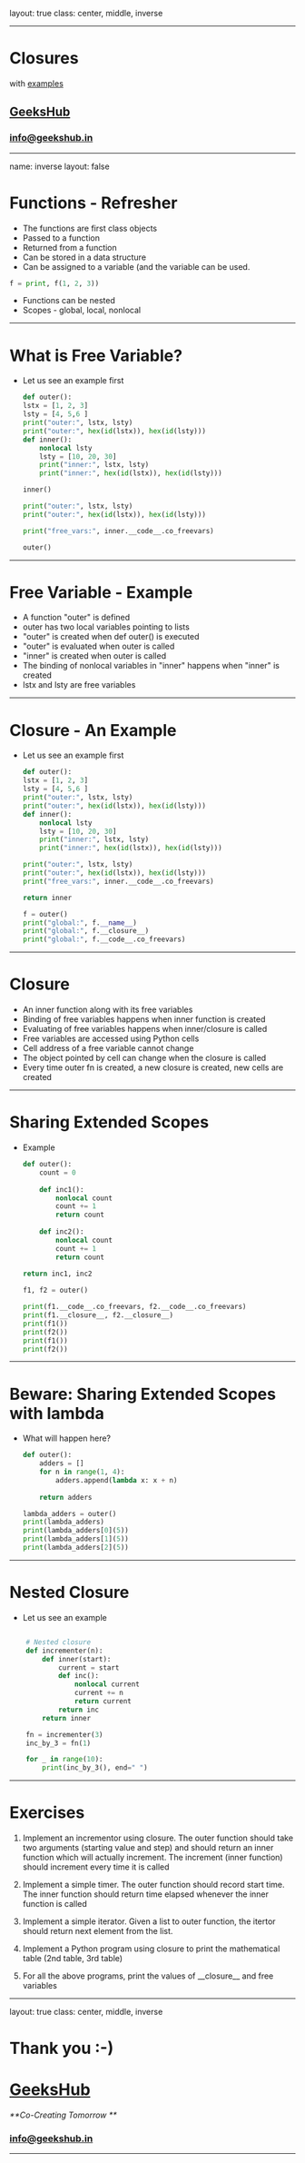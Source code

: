 layout: true
class: center, middle, inverse

---

# Closures
with [examples](closures.ipynb)
## [GeeksHub](http://www.geekshub.in)
### [info@geekshub.in](mailto:info@geekshub.in)

---

name: inverse
layout: false

# Functions - Refresher
* The functions are first class objects
* Passed to a function
* Returned from a function
* Can be stored in a data structure
* Can be assigned to a variable (and the variable can be used. 
```python
f = print, f(1, 2, 3))
```
* Functions can be nested
* Scopes - global, local, nonlocal

---

# What is Free Variable?
* Let us see an example first
    ```python
    def outer():
    lstx = [1, 2, 3]
    lsty = [4, 5,6 ]
    print("outer:", lstx, lsty)
    print("outer:", hex(id(lstx)), hex(id(lsty)))
    def inner():
        nonlocal lsty
        lsty = [10, 20, 30]
        print("inner:", lstx, lsty)
        print("inner:", hex(id(lstx)), hex(id(lsty)))

    inner()
    
    print("outer:", lstx, lsty)
    print("outer:", hex(id(lstx)), hex(id(lsty)))

    print("free_vars:", inner.__code__.co_freevars)

    outer()

    ```

---

# Free Variable - Example
* A function "outer" is defined
* outer has two local variables pointing to lists
* "outer" is created when def outer() is executed
* "outer" is evaluated when outer is called
* "inner" is created when outer is called
* The binding of nonlocal variables in "inner" happens when "inner" is created
* lstx and lsty are free variables

---

# Closure - An Example
* Let us see an example first
    ```python
    def outer():
    lstx = [1, 2, 3]
    lsty = [4, 5,6 ]
    print("outer:", lstx, lsty)
    print("outer:", hex(id(lstx)), hex(id(lsty)))
    def inner():
        nonlocal lsty
        lsty = [10, 20, 30]
        print("inner:", lstx, lsty)
        print("inner:", hex(id(lstx)), hex(id(lsty)))
    
    print("outer:", lstx, lsty)
    print("outer:", hex(id(lstx)), hex(id(lsty)))
    print("free_vars:", inner.__code__.co_freevars)
    
    return inner

    f = outer()
    print("global:", f.__name__)
    print("global:", f.__closure__)
    print("global:", f.__code__.co_freevars)
    ```

---

# Closure
* An inner function along with its free variables
* Binding of free variables happens when inner function is created
* Evaluating of free variables happens when inner/closure is called
* Free variables are accessed using Python cells
* Cell address of a free variable cannot change
* The object pointed by cell can change when the closure is called
* Every time outer fn is created, a new closure is created, new cells are created

---

# Sharing Extended Scopes
* Example
    ```python
    def outer():
        count = 0
        
        def inc1():
            nonlocal count
            count += 1
            return count
        
        def inc2():
            nonlocal count
            count += 1
            return count
        
    return inc1, inc2

    f1, f2 = outer()

    print(f1.__code__.co_freevars, f2.__code__.co_freevars)
    print(f1.__closure__, f2.__closure__)
    print(f1())
    print(f2())
    print(f1())
    print(f2())
    ```

---

# Beware: Sharing Extended Scopes with lambda
* What will happen here?
    ```python
    def outer():
        adders = []
        for n in range(1, 4):
            adders.append(lambda x: x + n)
            
        return adders

    lambda_adders = outer()
    print(lambda_adders)
    print(lambda_adders[0](5))
    print(lambda_adders[1](5))
    print(lambda_adders[2](5))
    ```

---

# Nested Closure
* Let us see an example
```python

    # Nested closure
    def incrementer(n):
        def inner(start):
            current = start
            def inc():
                nonlocal current
                current += n
                return current
            return inc
        return inner

    fn = incrementer(3)
    inc_by_3 = fn(1)

    for _ in range(10):
        print(inc_by_3(), end=" ")
```

---

# Exercises

1. Implement an incrementor using closure. The outer function should take two arguments (starting value and step) and should return an inner function which will actually increment. The increment (inner function) should increment every time it is called

2. Implement a simple timer.  The outer function should record start time. The inner function should return time elapsed whenever the inner function is called

3. Implement a simple iterator. Given a list to outer function, the itertor should return next element from the list.

4. Implement a Python program using closure to print the mathematical table (2nd table, 3rd table)

5. For all the above programs, print the values of \_\_closure\_\_ and free variables


---
layout: true
class: center, middle, inverse

# Thank you :-)

# [GeeksHub](http://www.geekshub.in)
_**Co-Creating Tomorrow **_
### [info@geekshub.in](mailto:info@geekshub.in)

---